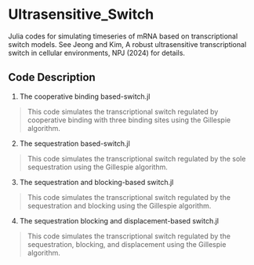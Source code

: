 # Ultrasensitive_Switch
Julia codes for simulating timeseries of mRNA based on transcriptional switch models. See Jeong and Kim, A robust ultrasensitive transcriptional switch in cellular environments, NPJ (2024) for details.

## Code Description
1. The cooperative binding based-switch.jl
> This code simulates the transcriptional switch regulated by cooperative binding with three binding sites using the Gillespie algorithm.

2. The sequestration based-switch.jl
> This code simulates the transcriptional switch regulated by the sole sequestration using the Gillespie algorithm.

3. The sequestration and blocking-based switch.jl
> This code simulates the transcriptional switch regulated by the sequestration and blocking using the Gillespie algorithm.

4. The sequestration blocking and displacement-based switch.jl
> This code simulates the transcriptional switch regulated by the sequestration, blocking, and displacement using the Gillespie algorithm.
